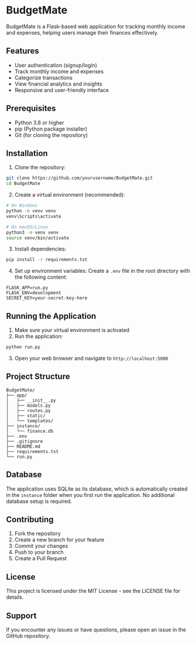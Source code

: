 # BudgetMate

BudgetMate is a Flask-based web application for tracking monthly income and expenses, helping users manage their finances effectively.

## Features

- User authentication (signup/login)
- Track monthly income and expenses
- Categorize transactions
- View financial analytics and insights
- Responsive and user-friendly interface

## Prerequisites

- Python 3.8 or higher
- pip (Python package installer)
- Git (for cloning the repository)

## Installation

1. Clone the repository:
```bash
git clone https://github.com/yourusername/BudgetMate.git
cd BudgetMate
```

2. Create a virtual environment (recommended):
```bash
# On Windows
python -m venv venv
venv\Scripts\activate

# On macOS/Linux
python3 -m venv venv
source venv/bin/activate
```

3. Install dependencies:
```bash
pip install -r requirements.txt
```

4. Set up environment variables:
Create a `.env` file in the root directory with the following content:
```
FLASK_APP=run.py
FLASK_ENV=development
SECRET_KEY=your-secret-key-here
```

## Running the Application

1. Make sure your virtual environment is activated
2. Run the application:
```bash
python run.py
```
3. Open your web browser and navigate to `http://localhost:5000`

## Project Structure

```
BudgetMate/
├── app/
│   ├── __init__.py
│   ├── models.py
│   ├── routes.py
│   ├── static/
│   └── templates/
├── instance/
│   └── finance.db
├── .env
├── .gitignore
├── README.md
├── requirements.txt
└── run.py
```

## Database

The application uses SQLite as its database, which is automatically created in the `instance` folder when you first run the application. No additional database setup is required.

## Contributing

1. Fork the repository
2. Create a new branch for your feature
3. Commit your changes
4. Push to your branch
5. Create a Pull Request

## License

This project is licensed under the MIT License - see the LICENSE file for details.

## Support

If you encounter any issues or have questions, please open an issue in the GitHub repository.